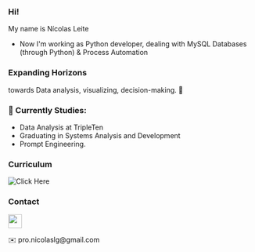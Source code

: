 ### Hi! <br>
My name is Nícolas Leite 
<br>
- Now I'm working as Python developer, dealing with MySQL Databases (through Python) & Process Automation <br>

### Expanding Horizons
towards Data analysis, visualizing, decision-making.
🚀

### 🧠 Currently Studies:
- Data Analysis at TripleTen 
- Graduating in Systems Analysis and Development 
- Prompt Engineering.



### Curriculum
![Click Here](https://drive.google.com/file/d/1DYqK48WKa6-fcGDNHLe7IAPzKxnarZz6/view?usp=drive_link)

### Contact
<p align="left"></a> <a href="https://www.linkedin.com/in/nicolas-leite-4b088a268/" target="_blank" rel="noreferrer"><img src="https://raw.githubusercontent.com/danielcranney/readme-generator/main/public/icons/socials/linkedin.svg" width="28" height="28" /></a>
</p>
✉️  pro.nicolaslg@gmail.com
